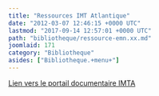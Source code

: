 ```yaml
---
title: "Ressources IMT Atlantique"
date: "2012-03-07 12:46:15 +0000 UTC"
lastmod: "2017-09-14 12:57:01 +0000 UTC"
path: "bibliotheque/ressource-emn.xx.md"
joomlaid: 171
category: "Bibliotheque"
asides: ["Bibliotheque.+menu+"]
---
```

[Lien vers le portail documentaire IMTA](https://intranet.imt-atlantique.fr/ressources-documentaires/ressources-electroniques/revues-bddenligne/)
